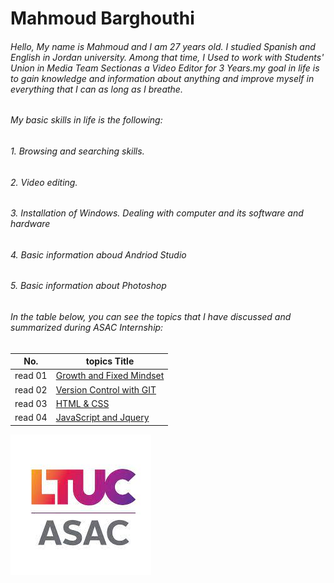 # Mahmoud Barghouthi
 ###### Hello, My name is Mahmoud and I am 27 years old. I studied Spanish and English in Jordan university. Among that time, I Used to work with Students' Union in Media Team Sectionas a Video Editor for 3 Years.my goal in life is to gain knowledge and information about anything and improve myself in everything that I can as long as I breathe.

###### My basic skills in life is the following:
###### 1. Browsing and searching skills.
###### 2. Video editing.
###### 3. Installation of Windows. Dealing with computer and its software and hardware
###### 4. Basic information aboud Andriod Studio 
###### 5. Basic information about Photoshop

###### In the table below, you can see the topics that I have discussed and summarized during ASAC Internship:

  No. |  topics Title
  ------ |  ------
 read 01 | [Growth and Fixed Mindset](read01.md)
 read 02 | [Version Control with GIT](read02.md)
 read 03 | [HTML & CSS](read03.md)
 read 04 | [JavaScript and Jquery](read04a.md)

![ASAC](ASAC.jpg)